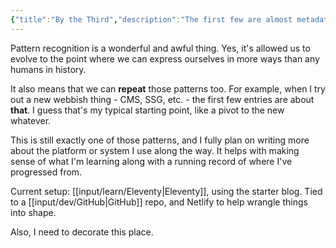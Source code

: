 ```yaml
---
{"title":"By the Third","description":"The first few are almost metadata.","date":"2021-06-03","tags":["Eleventy","patterns","status"],"dg-publish":true,"created":"2021-06-03T11:38:42","updated":"2025-08-09T22:39:27-04:00","permalink":"/output/write/2021/by-the-third/","dgPassFrontmatter":true,"noteIcon":"3"}
---
```


Pattern recognition is a wonderful and awful thing. Yes, it's allowed us to evolve to the point where we can express ourselves in more ways than any humans in history.

It also means that we can __repeat__ those patterns too. For example, when I try out a new webbish thing - CMS, SSG, etc. - the first few entries are about __that__. I guess that's my typical starting point, like a pivot to the new whatever.

This is still exactly one of those patterns, and I fully plan on writing more about the platform or system I use along the way. It helps with making sense of what I'm learning along with a running record of where I've progressed from.

Current setup: [[input/learn/Eleventy\|Eleventy]], using the starter blog. Tied to a [[input/dev/GitHub\|GitHub]] repo, and Netlify to help wrangle things into shape.

Also, I need to decorate this place.
